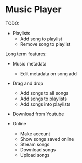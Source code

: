 # Music Player

TODO:

- Playlists
  - Add song to playlist
  - Remove song to playlist

Long term features:

- Music metadata
  - Edit metadata on song add
- Drag and drop
  - Add songs to all songs
  - Add songs to playlists
  - Add songs into playlists
- Download from Youtube

- Online
  - Make account
  - Show songs saved online
  - Stream songs
  - Download songs
  - Upload songs

